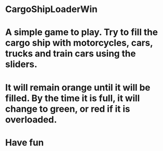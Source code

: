# CargoShipLoaderWin
#
# A simple game to play. Try to fill the cargo ship with motorcycles, cars, trucks and train cars using the sliders.
# It will remain orange until it will be filled. By the time it is full, it will change to green, or red if it is overloaded.
#
# Have fun
